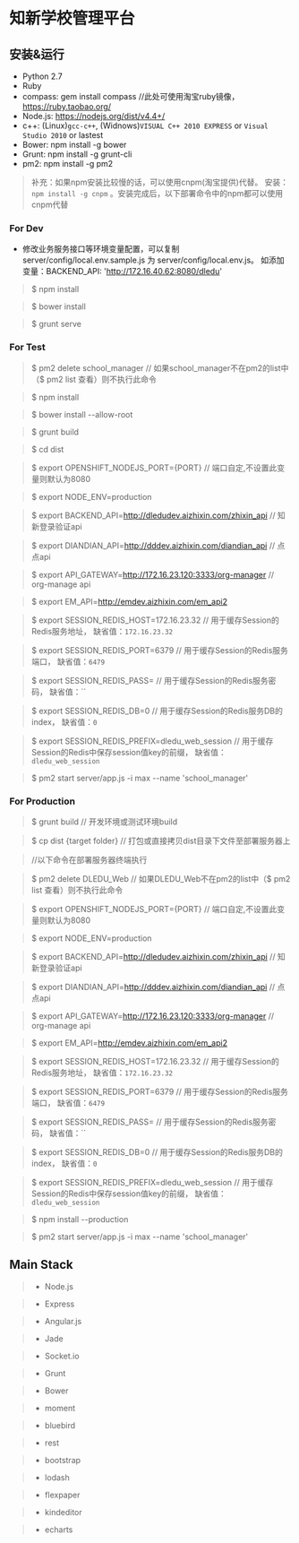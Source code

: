 # 知新学校管理平台

## 安装&运行

* Python 2.7
* Ruby
* compass:  gem install compass   //此处可使用淘宝ruby镜像， https://ruby.taobao.org/
* Node.js: https://nodejs.org/dist/v4.4+/
* c++: (Linux)`gcc-c++`,  (Widnows)`VISUAL C++ 2010 EXPRESS` or `Visual Studio 2010`  or lastest
* Bower:  npm install -g bower
* Grunt:  npm install -g grunt-cli
* pm2:    npm install -g pm2

> 补充：如果npm安装比较慢的话，可以使用cnpm(淘宝提供)代替。 安装：`npm install -g cnpm` 。安装完成后，以下部署命令中的npm都可以使用cnpm代替

### For Dev

* 修改业务服务接口等环境变量配置，可以复制 server/config/local.env.sample.js 为 server/config/local.env.js。 如添加变量：BACKEND_API: 'http://172.16.40.62:8080/dledu'

> $ npm install

> $ bower install

> $ grunt serve

### For Test

> $ pm2 delete school_manager    // 如果school_manager不在pm2的list中（$ pm2 list 查看）则不执行此命令

> $ npm install

> $ bower install --allow-root

> $ grunt build

> $ cd dist

> $ export OPENSHIFT_NODEJS_PORT={PORT}     // 端口自定,不设置此变量则默认为8080

> $ export NODE_ENV=production

> $ export BACKEND_API=http://dledudev.aizhixin.com/zhixin_api   // 知新登录验证api

> $ export DIANDIAN_API=http://dddev.aizhixin.com/diandian_api   // 点点api

> $ export API_GATEWAY=http://172.16.23.120:3333/org-manager   // org-manage api

> $ export EM_API=http://emdev.aizhixin.com/em_api2

> $ export SESSION_REDIS_HOST=172.16.23.32   // 用于缓存Session的Redis服务地址， 缺省值：`172.16.23.32`

> $ export SESSION_REDIS_PORT=6379   // 用于缓存Session的Redis服务端口， 缺省值：`6479`

> $ export SESSION_REDIS_PASS=   // 用于缓存Session的Redis服务密码， 缺省值：``

> $ export SESSION_REDIS_DB=0                // 用于缓存Session的Redis服务DB的index， 缺省值：`0`

> $ export SESSION_REDIS_PREFIX=dledu_web_session   // 用于缓存Session的Redis中保存session值key的前缀， 缺省值：`dledu_web_session`

> $ pm2 start server/app.js -i max --name 'school_manager'

### For Production

> $ grunt build              // 开发环境或测试环境build

> $ cp dist {target folder}    // 打包或直接拷贝dist目录下文件至部署服务器上

> //以下命令在部署服务器终端执行

> $ pm2 delete DLEDU_Web     // 如果DLEDU_Web不在pm2的list中（$ pm2 list 查看）则不执行此命令

> $ export OPENSHIFT_NODEJS_PORT={PORT}     // 端口自定,不设置此变量则默认为8080

> $ export NODE_ENV=production

> $ export BACKEND_API=http://dledudev.aizhixin.com/zhixin_api   // 知新登录验证api

> $ export DIANDIAN_API=http://dddev.aizhixin.com/diandian_api   // 点点api

> $ export API_GATEWAY=http://172.16.23.120:3333/org-manager   // org-manage api

> $ export EM_API=http://emdev.aizhixin.com/em_api2

> $ export SESSION_REDIS_HOST=172.16.23.32   // 用于缓存Session的Redis服务地址， 缺省值：`172.16.23.32`

> $ export SESSION_REDIS_PORT=6379   // 用于缓存Session的Redis服务端口， 缺省值：`6479`

> $ export SESSION_REDIS_PASS=   // 用于缓存Session的Redis服务密码， 缺省值：``

> $ export SESSION_REDIS_DB=0                // 用于缓存Session的Redis服务DB的index， 缺省值：`0`

> $ export SESSION_REDIS_PREFIX=dledu_web_session   // 用于缓存Session的Redis中保存session值key的前缀， 缺省值：`dledu_web_session`

> $ npm install --production

> $ pm2 start server/app.js -i max --name 'school_manager'

## Main Stack

> * Node.js

> * Express
  
> * Angular.js
  
> * Jade
  
> * Socket.io
  
> * Grunt

> * Bower

> * moment

> * bluebird

> * rest

> * bootstrap

> * lodash

> * flexpaper

> * kindeditor

> * echarts